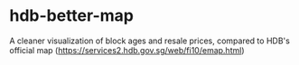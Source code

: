 # hdb-better-map
A cleaner visualization of block ages and resale prices, compared to HDB's official map (https://services2.hdb.gov.sg/web/fi10/emap.html)
